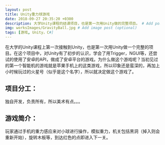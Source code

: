 ```yaml
---
layout: post
title: Unity重力球游戏
date: 2018-09-27 20:35:20 +0300
description: 大学Unity课程的结课项目，也是第一次用Unity做的完整项目。 # Add post description (optional)
img: worksImages/GravityBall.jpg # Add image post (optional)
tags: [游戏, Unity，C#]
---
```

在大学的Unity课程上第一次接触到Unity，也是第一次用Unity做一个完整的项目。在这个项目中，对Unity有了初步的认识，学会了用Trigger，NGUI等，还尝试的使用了安卓的API，做成了安卓平台的游戏。为什么做这个游戏呢？当初见过的第一个智能机的游戏就是苹果手机上的这类游戏，所以印象还是蛮深的，再加上小时候玩过的火星号（似乎是这个名字），所以就决定做这个游戏了。
## 项目分工：
独自开发，负责所有，所以美术有点。。。
## 游戏简介：
玩家通过手机的重力感应来对小球进行操作，模拟重力，机关包括黑洞（掉入则会重新开始），旋转木板等，到达红色的点即进入下一关。

